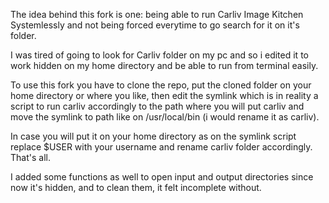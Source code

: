 The idea behind this fork is one: being able to run Carliv Image Kitchen Systemlessly and not being forced everytime to go search for it on it's folder.

I was tired of going to look for Carliv folder on my pc and so i edited it to work hidden on my home directory and be able to run from terminal easily. 

To use this fork you have to clone the repo, put the cloned folder on your home directory or where you like, then edit the symlink which is in reality a script to run carliv accordingly to the path where you will put carliv and move the symlink to path like on /usr/local/bin (i would rename it as carliv).

In case you will put it on your home directory as on the symlink script replace $USER with your username and rename carliv folder accordingly. That's all.

I added some functions as well to open input and output directories since now it's hidden, and to clean them, it felt incomplete without.
